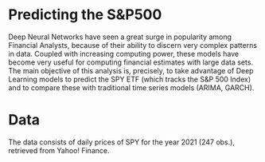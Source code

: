 # Predicting the S&P500
Deep Neural Networks have seen a great surge in popularity among Financial Analysts,
because of their ability to discern very complex patterns in data. Coupled with increasing computing power,
these models have become very useful for computing financial estimates with large data sets.
The main objective of this analysis is, precisely, to take advantage of Deep Learning models to predict
the SPY ETF (which tracks the S&P 500 Index) and to compare these with traditional time series models 
(ARIMA, GARCH).

# Data
The data consists of daily prices of SPY for the year 2021 (247 obs.), retrieved from Yahoo! Finance.
